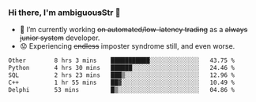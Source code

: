 ### Hi there, I'm ambiguou~~s~~Str 👋

<!--
**ambiguoustexture/ambiguoustexture** is a ✨ _special_ ✨ repository because its `README.md` (this file) appears on your GitHub profile.

Here are some ideas to get you started:
-->
- 🔭 I’m currently working ~~on automated/low-latency trading~~ as a ~~always junior system~~ developer.
- :worried: Experiencing ~~endless~~ imposter syndrome still, and even worse.

<!--START_SECTION:waka-->

```txt
Other        8 hrs 3 mins    ███████████░░░░░░░░░░░░░░   43.75 %
Python       4 hrs 30 mins   ██████░░░░░░░░░░░░░░░░░░░   24.46 %
SQL          2 hrs 23 mins   ███▒░░░░░░░░░░░░░░░░░░░░░   12.96 %
C++          1 hr 55 mins    ██▓░░░░░░░░░░░░░░░░░░░░░░   10.49 %
Delphi       53 mins         █▒░░░░░░░░░░░░░░░░░░░░░░░   04.86 %
```

<!--END_SECTION:waka-->
